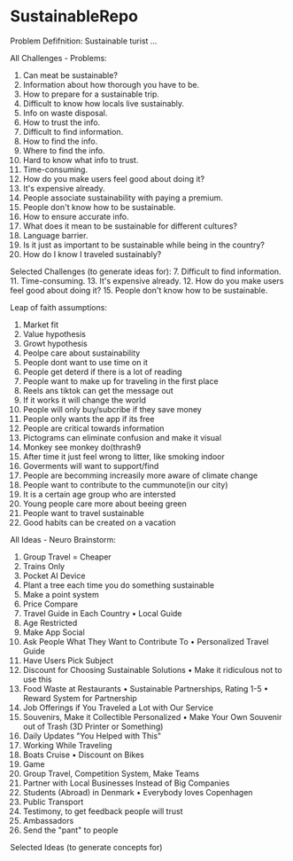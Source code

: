 # SustainableRepo

Problem Defifnition:
Sustainable turist ... 


All Challenges - Problems:
1. Can meat be sustainable?
2. Information about how thorough you have to be.
3. How to prepare for a sustainable trip.
4. Difficult to know how locals live sustainably.
5. Info on waste disposal.
6. How to trust the info.
7. Difficult to find information.
8. How to find the info.
9. Where to find the info.
10. Hard to know what info to trust.
11. Time-consuming.
12. How do you make users feel good about doing it?
13. It's expensive already.
14. People associate sustainability with paying a premium.
15. People don't know how to be sustainable.
16. How to ensure accurate info.
17. What does it mean to be sustainable for different cultures?
18. Language barrier.
19. Is it just as important to be sustainable while being in the country?
20. How do I know I traveled sustainably?

Selected Challenges (to generate ideas for):
7. Difficult to find information.
11. Time-consuming.
13. It's expensive already.
12. How do you make users feel good about doing it?
15. People don't know how to be sustainable.


Leap of faith assumptions:
1. Market fit 
2. Value hypothesis 
3. Growt hypothesis
4. Peolpe care about sustainability 
5. People dont want to use time on it
6. People get deterd if there is a lot of reading 
7. People want to make up for traveling in the first place 
8. Reels ans tiktok can get the message out 
9. If it works it will change the world 
10. People will only buy/subcribe if they save money 
11. People only wants the app if its free 
12. People are critical towards information 
13. Pictograms can eliminate confusion and make it visual 
14. Monkey see monkey do(thrash9
15. After time it just feel wrong to litter, like smoking indoor
16. Goverments will want to support/find
17. People are becomming increasily more aware of climate change 
18. People want to contribute to the cummunote(in our city) 
19. It is a certain age group who are intersted 
20. Young people care more about beeing green
21. People want to travel sustainable 
22. Good habits can be created on a vacation


All Ideas - Neuro Brainstorm: 
1. Group Travel = Cheaper
2. Trains Only
3. Pocket AI Device
4. Plant a tree each time you do something sustainable
5. Make a point system
6. Price Compare
7. Travel Guide in Each Country
	• Local Guide
8. Age Restricted
9. Make App Social
10. Ask People What They Want to Contribute To
	• Personalized Travel Guide
11. Have Users Pick Subject
12. Discount for Choosing Sustainable Solutions
	• Make it ridiculous not to use this
13. Food Waste at Restaurants
	• Sustainable Partnerships, Rating 1-5
	• Reward System for Partnership
14. Job Offerings if You Traveled a Lot with Our Service
15. Souvenirs, Make it Collectible Personalized
	• Make Your Own Souvenir out of Trash (3D Printer or Something)
16. Daily Updates "You Helped with This"
17. Working While Traveling
18. Boats Cruise
	• Discount on Bikes
19. Game
20. Group Travel, Competition System, Make Teams
21. Partner with Local Businesses Instead of Big Companies
22. Students (Abroad) in Denmark
	• Everybody loves Copenhagen
23. Public Transport
24. Testimony, to get feedback people will trust
25. Ambassadors
26. Send the "pant" to people

Selected Ideas (to generate concepts for)





